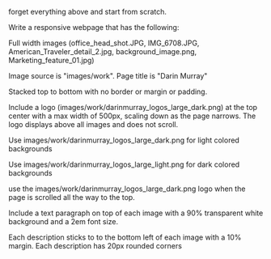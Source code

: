 forget everything above and start from scratch.

Write a responsive webpage that has the following:

Full width images (office_head_shot.JPG, IMG_6708.JPG, American_Traveler_detail_2.jpg, background_image.png, Marketing_feature_01.jpg)

Image source is "images/work". Page title is "Darin Murray"

Stacked top to bottom with no border or margin or padding.

Include a logo (images/work/darinmurray_logos_large_dark.png) at the top center with a max width of 500px, scaling down as the page narrows. The logo displays above all images and does not scroll.

Use images/work/darinmurray_logos_large_dark.png for light colored backgrounds

Use images/work/darinmurray_logos_large_light.png for dark colored backgrounds

use the images/work/darinmurray_logos_large_dark.png logo when the page is scrolled all the way to the top.

Include a text paragraph on top of each image with a 90% transparent white background and a 2em font size.

Each description sticks to to the bottom left of each image with a 10% margin.
Each description has 20px rounded corners
